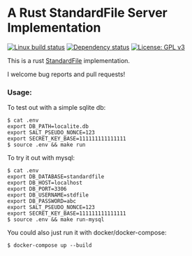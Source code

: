 # A Rust StandardFile Server Implementation

[![Linux build status](https://travis-ci.org/dstar4138/standardfile.svg?branch=master)](https://travis-ci.org/dstar4138/standardfile)
[![Dependency status](https://deps.rs/repo/github/dstar4138/standardfile/status.svg)](https://deps.rs/repo/github/dstar4138/standardfile)
[![License: GPL v3](https://img.shields.io/badge/License-GPL%20v3-blue.svg)](https://www.gnu.org/licenses/gpl-3.0)

This is a rust [StandardFile](https://standardfile.org/#api) implementation.

I welcome bug reports and pull requests!

### Usage:

To test out with a simple sqlite db:

```
$ cat .env
export DB_PATH=localite.db
export SALT_PSEUDO_NONCE=123
export SECRET_KEY_BASE=111111111111111
$ source .env && make run
```

To try it out with mysql:

```
$ cat .env
export DB_DATABASE=standardfile
export DB_HOST=localhost
export DB_PORT=3306
export DB_USERNAME=stdfile
export DB_PASSWORD=abc
export SALT_PSEUDO_NONCE=123
export SECRET_KEY_BASE=111111111111111
$ source .env && make run-mysql
```
You could also just run it with docker/docker-compose:

```
$ docker-compose up --build
```
